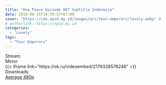 ```yaml
---
title: "One Piece Episode 887 Subtitle Indonesia"
date: 2019-08-25T19:59:57+07:00
cover: "https://cdn.opid.my.id/images/arc/four-emperors/levely.webp" # Optional, cover
# authorlink: https://opid.my.id
categories:
  - "Levely"
tags:
  - "Four Emperors"
---
```

<div class="ui menu violet borderless inverted">
  <div class="header item active">
        Stream:
    </div>
  <a class="active item" data-tab="mirror">
    <i class="odnoklassniki icon"></i> Mirror
  </a>
</div>
<div class="ui bottom attached tab segment active" style="border:0 !important;" data-tab="mirror">
{{< iframe link="https://ok.ru/videoembed/2179328576246" >}}
</div>
<div class="ui menu violet borderless inverted">
  <div class="header item active">
        Downloads:
    </div>
  <a class="item nounderline" href="https://ouo.io/wjfHTJC" target="_blank" rel="dofollow"><i class="google drive icon"></i>
    Average 480p</a>
</div>